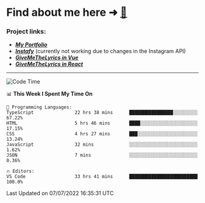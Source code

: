 # Find about me here ➜ [🧑](https://pauabella.dev)

### Project links:
- ***[My Portfolio](https://pauabella.dev)***
- ***[Instafy](https://instafy.me)*** (currently not working due to changes in the Instagram API)
- ***[GiveMeTheLyrics in Vue](https://lyrics.pauabella.dev)***
- ***[GiveMeTheLyrics in React](https://pauabella.dev/GiveMeTheLyrics)***

---
<!--START_SECTION:waka-->
![Code Time](http://img.shields.io/badge/Code%20Time-1%2C253%20hrs%2041%20mins-blue)

📊 **This Week I Spent My Time On** 

```text
💬 Programming Languages: 
TypeScript               22 hrs 38 mins      ████████████████░░░░░░░░░   67.22% 
HTML                     5 hrs 46 mins       ████░░░░░░░░░░░░░░░░░░░░░   17.15% 
CSS                      4 hrs 27 mins       ███░░░░░░░░░░░░░░░░░░░░░░   13.24% 
JavaScript               32 mins             ░░░░░░░░░░░░░░░░░░░░░░░░░   1.62% 
JSON                     7 mins              ░░░░░░░░░░░░░░░░░░░░░░░░░   0.36%

🔥 Editors: 
VS Code                  33 hrs 41 mins      █████████████████████████   100.0%

```


 Last Updated on 07/07/2022 16:35:31 UTC
<!--END_SECTION:waka-->
